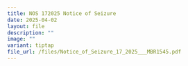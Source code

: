 ```yaml
---
title: NOS 172025 Notice of Seizure
date: 2025-04-02
layout: file
description: ""
image: ""
variant: tiptap
file_url: /files/Notice_of_Seizure_17_2025___MBR1545.pdf
---
```

